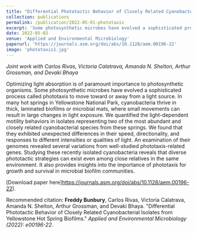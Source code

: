 ```yaml
---
title: "Differential Phototactic Behavior of Closely Related Cyanobacterial Isolates from Yellowstone Hot Spring Biofilms"
collection: publications
permalink: /publication/2022-05-01-phototaxis
excerpt: 'Some photosynthetic microbes have evolved a sophisticated process called phototaxis to move toward or away from a light source and so optimize their light exposure. In many hot springs in Yellowstone National Park, cyanobacteria thrive in thick, laminated biofilms or microbial mats, where small movements can result in large changes in light exposure. We found that the two most abundant cyanobacterial ecotypes in these springs exhibited unexpected differences in their speed, directionality, and responses to different intensities or qualities of light. Our results reveal that diverse phototactic strategies can exist even among close relatives in the same environment.'
date: 2022-05-02
venue: 'Applied and Environmental Microbiology'
paperurl: 'https://journals.asm.org/doi/abs/10.1128/aem.00196-22'
image: 'phototaxis1.jpg'
---
```

*Joint work with Carlos Rivas, Victoria Calatrava, Amanda N. Shelton, Arthur Grossman, and Devaki Bhaya*

Optimizing light absorption is of paramount importance to photosynthetic organisms. Some photosynthetic microbes have evolved a sophisticated process called phototaxis to move toward or away from a light source. In many hot springs in Yellowstone National Park, cyanobacteria thrive in thick, laminated biofilms or microbial mats, where small movements can result in large changes in light exposure. We quantified the light-dependent motility behaviors in isolates representing two of the most abundant and closely related cyanobacterial species from these springs. We found that they exhibited unexpected differences in their speed, directionality, and responses to different intensities or qualities of light. An examination of their genomes revealed several variations from well-studied phototaxis-related genes. Studying these recently isolated cyanobacteria reveals that diverse phototactic strategies can exist even among close relatives in the same environment. It also provides insights into the importance of phototaxis for growth and survival in microbial biofilm communities.

[Download paper here]https://journals.asm.org/doi/abs/10.1128/aem.00196-22).


Recommended citation:
__Freddy Bunbury__, Carlos Rivas, Victoria Calatrava, Amanda N. Shelton, Arthur Grossman, and Devaki Bhaya. "Differential Phototactic Behavior of Closely Related Cyanobacterial Isolates from Yellowstone Hot Spring Biofilms." <i>Applied and Environmental Microbiology (2022): e00196-22</i>.
